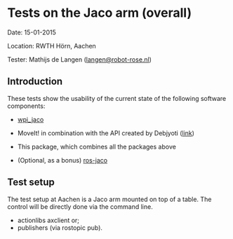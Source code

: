 Tests on the Jaco arm (overall)
============
Date: 15-01-2015

Location: RWTH Hörn, Aachen

Tester: Mathijs de Langen (langen@robot-rose.nl)

Introduction
------------

These tests show the usability of the current state of the following software components:
* [wpi_jaco](https://github.com/RIVeR-Lab/wpi_jaco/)
* MoveIt! in combination with the API created by Debjyoti ([link](https://github.com/RobotRose/rose_moveit_controller))
* This package, which combines all the packages above

* (Optional, as a bonus) [ros-jaco](https://github.com/Kinovarobotics/jaco-ros)

Test setup
----------
The test setup at Aachen is a Jaco arm mounted on top of a table. The control will be directly done via the command line.
* actionlibs axclient or;
* publishers (via rostopic pub).